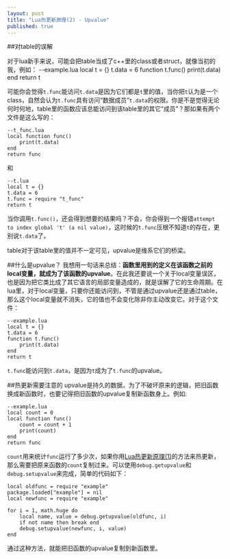 ```yaml
---
layout: post
title: "Lua热更新原理(2) - Upvalue"
published: true
---
```

##对table的误解

对于lua新手来说，可能会把table当成了c++里的class或者struct，就像当初的我，例如：
	--example.lua
	local t = {}
	t.data = 6
	function t.func()
		print(t.data)
	end
	return t

可能你会觉得`t.func`能访问`t.data`是因为它们都是`t`里的值，当你把`t`认为是一个class，自然会认为`t.func`具有访问“数据成员”`t.data`的权限。你是不是觉得无论何时何地，table里的函数应该总能访问到该table里的其它“成员”？那如果有两个文件是这么写的：

	--t_func.lua
	local function func()
		print(t.data)
	end
	return func

   和

	--t.lua
	local t = {}
	t.data = 6
	t.func = require "t_func"
	return t

当你调用`t.func()`，还会得到想要的结果吗？不会，你会得到一个报错`attempt to index global 't' (a nil value)`，这时候的`t.func`压根不知道`t`的存在，更别说`t.data`了。

table对于该table里的值并不一定可见，upvalue是维系它们的桥梁。

##什么是upvalue？
我想用一句话来总结：**函数里用到的定义在该函数之前的local变量，就成为了该函数的upvalue**。在此我还要说一个关于local变量误区，也是因为把它类比成了其它语言的局部变量造成的，就是误解了它的生命周期。在lua里，对于local变量，只要你还能访问到，不管是通过upvalue还是通过table，那么这个local变量就不消失，它的值也不会变化除非你主动改变它。对于这个文件：

	--example.lua
	local t = {}
	t.data = 6
	function t.func()
		print(t.data)
	end
	return t

`t.func`能访问到`t.data`，是因为`t`成为了`t.func`的upvalue。

##热更新需要注意的
upvalue是持久的数据，为了不破坏原来的逻辑，把旧函数换成新函数时，也要记得把旧函数的upvalue复制新函数身上。例如:

	--example.lua
	local count = 0
	local function func()
		count = count + 1
		print(count)
	end
	return func

`count`用来统计`func`运行了多少次，如果你用[Lua热更新原理(1)](http://asqbtcupid.github.io/luahotupdate1-require/)的方法来热更新，那么需要把原来函数的`count`复制过来。可以使用`debug.getupvalue`和`debug.setupvalue`来完成，简单的代码如下：

	local oldfunc = require "example"
	package.loaded["example"] = nil
	local newfunc = require "example"

	for i = 1, math.huge do
		local name, value = debug.getupvalue(oldfunc, i)
		if not name then break end
		debug.setupvalue(newfunc, i, value)
	end

通过这种方法，就能把旧函数的upvalue复制到新函数里。



